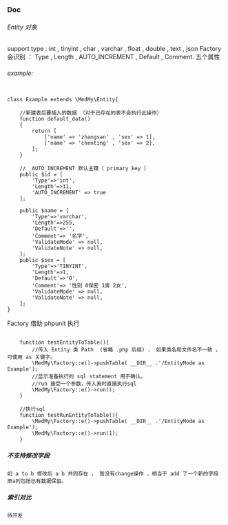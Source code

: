 ### Doc

###### Entity 对象 
support type : int , tinyint , char , varchar , float , double , text , json
Factory 会识别 ： Type , Length , AUTO_INCREMENT , Default , Comment. 五个属性
###### example:
```

class Example extends \MedMy\Entity{

    //新建表后要插入的数据 （对于已存在的表不会执行此操作）
    function default_data()
    {
        return [
            ['name' => 'zhangsan' , 'sex' => 1],
            ['name' => 'chenting' , 'sex' => 2],
        ];
    }

    //  AUTO_INCREMENT 默认主键（ primary key ）
    public $id = [
        'Type'=>'int',
        'Length'=>11,
        'AUTO_INCREMENT' => true
    ];

    public $name = [
        'Type'=>'varchar',
        'Length'=>255,
        'Default'=>'',
        'Comment'=> '名字',
        'ValidateMode' => null,
        'ValidateNote' => null,
    ];
    public $sex = [
        'Type'=>'TINYINT',
        'Length'=>1,
        'Default'=>'0',
        'Comment'=> '性别 0保密 1男 2女',
        'ValidateMode' => null,
        'ValidateNote' => null,
    ];
}

```

Factory 借助 phpunit 执行
```
    
    function testEntityToTable(){
        //传入 Entity 类 Path  (省略 .php 后缀) ， 如果类名和文件名不一致 ， 可使用 as 关键字。
        \MedMy\Factory::e()->pushTable( __DIR__ .'/EntityMode as Example');
        //显示准备执行的 sql statement 用于确认。
        //run 接受一个参数，传入真时直接执行sql
        \MedMy\Factory::e()->run();
    }
    
    //执行sql
    function testRunEntityToTable(){
        \MedMy\Factory::e()->pushTable( __DIR__ .'/EntityMode as Example');
        \MedMy\Factory::e()->run(1);
    }
```

##### 不支持修改字段
    如 a to b 修改后 a b 共同存在 ， 暂没有change操作 ，相当于 add 了一个新的字段  原a列包括已有数据保留。 
##### 索引对比
    待开发